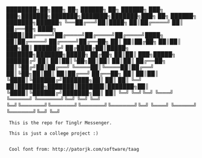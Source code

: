 ████████╗██╗███╗   ██╗ ██████╗ ██╗     ██████╗     ███╗   ███╗███████╗███████╗███████╗███████╗███╗   ██╗ ██████╗ ███████╗██████╗ 
╚══██╔══╝██║████╗  ██║██╔════╝ ██║     ██╔══██╗    ████╗ ████║██╔════╝██╔════╝██╔════╝██╔════╝████╗  ██║██╔════╝ ██╔════╝██╔══██╗
   ██║   ██║██╔██╗ ██║██║  ███╗██║     ██████╔╝    ██╔████╔██║█████╗  ███████╗███████╗█████╗  ██╔██╗ ██║██║  ███╗█████╗  ██████╔╝
   ██║   ██║██║╚██╗██║██║   ██║██║     ██╔══██╗    ██║╚██╔╝██║██╔══╝  ╚════██║╚════██║██╔══╝  ██║╚██╗██║██║   ██║██╔══╝  ██╔══██╗
   ██║   ██║██║ ╚████║╚██████╔╝███████╗██║  ██║    ██║ ╚═╝ ██║███████╗███████║███████║███████╗██║ ╚████║╚██████╔╝███████╗██║  ██║
   ╚═╝   ╚═╝╚═╝  ╚═══╝ ╚═════╝ ╚══════╝╚═╝  ╚═╝    ╚═╝     ╚═╝╚══════╝╚══════╝╚══════╝╚══════╝╚═╝  ╚═══╝ ╚═════╝ ╚══════╝╚═╝  ╚═╝
                                                                                                                                 
     This is the repo for Tinglr Messenger.
     
     This is just a college project :)
     
     
     Cool font from: http://patorjk.com/software/taag
